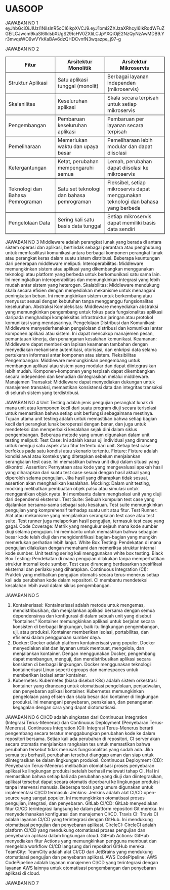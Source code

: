 # UASOOP
JAWABAN NO 1
eyJhbGciOiJIUzI1NiIsInR5cCI6IkpXVCJ9.eyJ1bml2ZXJzaXRhcyI6IkRqdWFuZGEiLCJwcm9kaSI6IklsbXUgS29tcHV0ZXIiLCJpYXQiOjE2NzQyNzAwMDB9.Yr3mvqeWO9wVYkKaBAv6dzQHDCvnfN3wqazpe_j97-g

JAWABAN NO 2

<table border="1">
  <tr>
    <th>Fitur</th>
    <th>Arsitektur Monolitik</th>
    <th>Arsitektur Mikroservis</th>
  </tr>
  <tr>
    <td>Struktur Aplikasi</td>
    <td>Satu aplikasi tunggal (monolit)</td>
    <td>Berbagai layanan independen (mikroservis)</td>
  </tr>
  <tr>
    <td>Skalanilitas</td>
    <td>Keseluruhan aplikasi</td>
    <td>Skala secara terpisah untuk setiap mikroservis</td>
  </tr>
  <tr>
    <td>Pengembangan</td>
    <td>Pembaruan keseluruhan aplikasi</td>
    <td>Pembaruan per layanan secara terpisah</td>
  </tr>
  <tr>
    <td>Pemeliharaan</td>
    <td>Memerlukan waktu dan upaya besar</td>
    <td>Pemeliharaan lebih modular dan dapat diisolasi</td>
  </tr>
  <tr>
    <td>Ketergantungan</td>
    <td>Ketat, perubahan mempengaruhi semua</td>
    <td>Lemah, perubahan dapat diisolasi ke mikroservis</td>
  </tr>
  <tr>
    <td>Teknologi dan Bahasa Pemrograman</td>
    <td>Satu set teknologi dan bahasa pemrograman</td>
    <td>Fleksibel, setiap mikroservis dapat menggunakan teknologi dan bahasa yang berbeda</td>
  </tr>
  <tr>
    <td>Pengelolaan Data</td>
    <td>Sering kali satu basis data tunggal</td>
    <td>Setiap mikroservis dapat memiliki basis data sendiri</td>
  </tr>
</table>






JAWABAN NO 3
Middleware adalah perangkat lunak yang berada di antara sistem operasi dan aplikasi, bertindak sebagai perantara atau penghubung untuk memfasilitasi komunikasi antara berbagai komponen perangkat lunak atau perangkat keras dalam suatu sistem distribusi.
Beberapa keuntungan dari penerapan middleware meliputi:
Interoperabilitas: Middleware memungkinkan sistem atau aplikasi yang dikembangkan menggunakan teknologi atau platform yang berbeda untuk berkomunikasi satu sama lain. Ini meningkatkan interoperabilitas dan memungkinkan integrasi yang lebih mudah antar sistem yang heterogen.
Skalabilitas: Middleware mendukung skala secara efisien dengan menyediakan mekanisme untuk menangani peningkatan beban. Ini memungkinkan sistem untuk berkembang atau menyusut sesuai dengan kebutuhan tanpa mengganggu fungsionalitas keseluruhan.
Abstraksi Kompleksitas: Middleware menyediakan abstraksi yang memungkinkan pengembang untuk fokus pada fungsionalitas aplikasi daripada menghadapi kompleksitas infrastruktur jaringan atau protokol komunikasi yang mendasarinya.
Pengelolaan Distribusi dan Komunikasi: Middleware menyederhanakan pengelolaan distribusi dan komunikasi antar komponen aplikasi atau sistem. Ini dapat mencakup manajemen pesan, pemantauan kinerja, dan penanganan kesalahan komunikasi.
Keamanan: Middleware dapat memberikan lapisan keamanan tambahan dengan menyediakan mekanisme autentikasi, otorisasi, dan enkripsi data selama pertukaran informasi antar komponen atau sistem.
Fleksibilitas Pengembangan: Middleware memungkinkan pengembang untuk membangun aplikasi atau sistem yang modular dan dapat diintegrasikan lebih mudah. Komponen-komponen yang terpisah dapat dikembangkan secara independen dan kemudian diintegrasikan melalui middleware.
Manajemen Transaksi: Middleware dapat menyediakan dukungan untuk manajemen transaksi, memastikan konsistensi data dan integritas transaksi di seluruh sistem yang terdistribusi.

JAWABAN NO 4
Unit Testing adalah jenis pengujian perangkat lunak di mana unit atau komponen kecil dari suatu program diuji secara terisolasi untuk memastikan bahwa setiap unit berfungsi sebagaimana mestinya. Tujuan utama unit testing adalah untuk memastikan bahwa setiap bagian kecil dari perangkat lunak beroperasi dengan benar, dan juga untuk mendeteksi dan memperbaiki kesalahan sejak dini dalam siklus pengembangan.
Beberapa metode yang umum digunakan dalam unit testing meliputi:
Test Case: Ini adalah kasus uji individual yang dirancang untuk menguji satu aspek atau fitur tertentu dari unit. Setiap test case berfokus pada satu kondisi atau skenario tertentu.
Fixture: Fixture adalah kondisi awal atau konteks yang ditetapkan sebelum menjalankan serangkaian test case. Ini memastikan bahwa unit diuji dalam situasi yang dikontrol.
Assertion: Pernyataan atau kode yang mengevaluasi apakah hasil yang diharapkan dari suatu test case sesuai dengan hasil aktual yang diperoleh selama pengujian. Jika hasil yang diharapkan tidak sesuai, assertion akan menghasilkan kesalahan.
Mocking: Dalam unit testing, mocking melibatkan pembuatan objek palsu atau simulasi untuk menggantikan objek nyata. Ini membantu dalam mengisolasi unit yang diuji dari dependensi eksternal.
Test Suite: Sebuah kumpulan test case yang dijalankan bersama-sama sebagai satu kesatuan. Test suite memungkinkan pengujian yang komprehensif terhadap suatu unit atau fitur.
Test Runner: Alat atau mekanisme yang menjalankan serangkaian test case atau test suite. Test runner juga melaporkan hasil pengujian, termasuk test case yang gagal.
Code Coverage: Metrik yang mengukur sejauh mana kode sumber diuji selama pengujian. Ini membantu untuk memastikan bahwa sebagian besar kode telah diuji dan mengidentifikasi bagian-bagian yang mungkin memerlukan perhatian lebih lanjut.
White Box Testing: Pendekatan di mana pengujian dilakukan dengan memahami dan memeriksa struktur internal kode sumber. Unit testing sering kali menggunakan white box testing.
Black Box Testing: Pendekatan di mana pengujian dilakukan tanpa memperhatikan struktur internal kode sumber. Test case dirancang berdasarkan spesifikasi eksternal dan perilaku yang diharapkan.
Continuous Integration (CI): Praktek yang melibatkan pengujian otomatis secara terus-menerus setiap kali ada perubahan kode dalam repositori. CI membantu mendeteksi kesalahan lebih awal dalam siklus pengembangan.

JAWABAN NO 5
1. Kontainerisasi:
Kontainerisasi adalah metode untuk mengemas, mendistribusikan, dan menjalankan aplikasi bersama dengan semua dependensinya dan konfigurasi di dalam sebuah unit yang disebut "kontainer." Kontainer memungkinkan aplikasi untuk berjalan secara konsisten di berbagai lingkungan, baik itu lingkungan pengembangan, uji, atau produksi. Kontainer memberikan isolasi, portabilitas, dan efisiensi dalam penggunaan sumber daya.
2. Docker:
Docker adalah platform kontainerisasi yang populer. Docker menyediakan alat dan layanan untuk membuat, mengelola, dan menjalankan kontainer. Dengan menggunakan Docker, pengembang dapat membangun, menguji, dan mendistribusikan aplikasi secara konsisten di berbagai lingkungan. Docker menggunakan teknologi kontainerisasi Linux seperti cgroups dan namespaces untuk memberikan isolasi antar kontainer.
3. Kubernetes:
Kubernetes (biasa disebut K8s) adalah sistem orkestrasi kontainer yang dirancang untuk otomatisasi pengelolaan, penjadwalan, dan penyebaran aplikasi kontainer. Kubernetes memungkinkan pengelolaan yang efisien dan skala besar dari kontainer di lingkungan produksi. Ini menangani penyebaran, penskalaan, dan penanganan kegagalan dengan cara yang dapat diotomatisasi.

JAWABAN NO 6
CI/CD adalah singkatan dari Continuous Integration (Integrasi Terus-Menerus) dan Continuous Deployment (Penyebaran Terus-Menerus).
Continuous Integration (CI):
Integrasi Terus-Menerus berarti pengembang secara teratur menggabungkan perubahan kode ke dalam repositori bersama.
Setiap kali ada perubahan di repositori, CI server akan secara otomatis menjalankan rangkaian tes untuk memastikan bahwa perubahan tersebut tidak merusak fungsionalitas yang sudah ada.
Jika semua tes berhasil, perubahan tersebut dianggap aman dan siap untuk diintegrasikan ke dalam lingkungan produksi.
Continuous Deployment (CD):
Penyebaran Terus-Menerus melibatkan otomatisasi proses penyebaran aplikasi ke lingkungan produksi setelah berhasil melewati tahap CI.
Hal ini memastikan bahwa setiap kali ada perubahan yang diuji dan diintegrasikan, aplikasi tersebut dapat secara otomatis diperbarui ke lingkungan produksi tanpa intervensi manusia.
Beberapa tools yang umum digunakan untuk implementasi CI/CD termasuk:
Jenkins: Jenkins adalah alat CI/CD open-source yang sangat populer. Ini memungkinkan otomatisasi proses pengujian, integrasi, dan penyebaran.
GitLab CI/CD: GitLab menyediakan fitur CI/CD terintegrasi langsung ke dalam platform repositori Git mereka. Ini menyederhanakan konfigurasi dan manajemen CI/CD.
Travis CI: Travis CI adalah layanan CI/CD yang terintegrasi dengan GitHub. Ini mendukung otomatisasi pengujian dan penyebaran aplikasi.
CircleCI: CircleCI adalah platform CI/CD yang mendukung otomatisasi proses pengujian dan penyebaran aplikasi dalam lingkungan cloud.
GitHub Actions: GitHub menyediakan fitur Actions yang memungkinkan pengguna membuat dan mengelola workflow CI/CD langsung dari repositori GitHub mereka.
TeamCity: TeamCity adalah alat CI/CD dari JetBrains yang mendukung otomatisasi pengujian dan penyebaran aplikasi.
AWS CodePipeline: AWS CodePipeline adalah layanan manajemen CI/CD yang terintegrasi dengan layanan AWS lainnya untuk otomatisasi pengembangan dan penyebaran aplikasi di cloud.


JAWABAN NO 7
